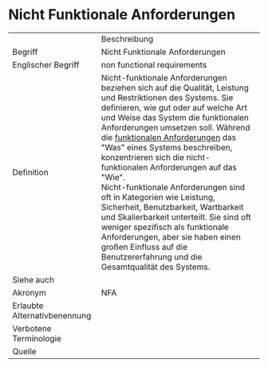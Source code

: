 # Nicht Funktionale Anforderungen

<link-summary rel="summary"/>
<card-summary rel="summary"/>
<web-summary rel="summary"/>


<table>
    <tr>
        <td></td>
        <td>Beschreibung</td>
    </tr>
    <tr>
        <td>Begriff</td>
        <td>Nicht Funktionale Anforderungen</td>
    </tr>
    <tr>
        <td>Englischer Begriff</td>
        <td>non functional requirements</td>
    </tr>
    <tr>
        <td>Definition</td>
        <td id="summary">
            Nicht-funktionale Anforderungen beziehen sich auf die Qualität, Leistung und Restriktionen des Systems. Sie definieren, wie gut oder auf welche Art und Weise das System die funktionalen Anforderungen umsetzen soll. Während die <a href="Funktionale-Anforderungen-GE.md">funktionalen Anforderungen</a> das "Was" eines Systems beschreiben, konzentrieren sich die nicht-funktionalen Anforderungen auf das "Wie".<br/>Nicht-funktionale Anforderungen sind oft in Kategorien wie Leistung, Sicherheit, Benutzbarkeit, Wartbarkeit und Skalierbarkeit unterteilt. Sie sind oft weniger spezifisch als funktionale Anforderungen, aber sie haben einen großen Einfluss auf die Benutzererfahrung und die Gesamtqualität des Systems.
        </td>
    </tr>  
    <tr>
        <td>Siehe auch</td>
        <td></td>
    </tr>
    <tr>
        <td>Akronym</td>
        <td>NFA</td>
    </tr>
   <tr>
        <td>Erlaubte Alternativbenennung</td>
        <td></td>
    </tr>
   <tr>
        <td>Verbotene Terminologie</td>
        <td></td>
    </tr>
   <tr>
        <td>Quelle</td>
        <td></td>
    </tr>
</table>